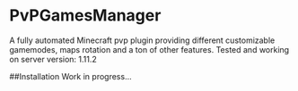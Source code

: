 # PvPGamesManager
A fully automated Minecraft pvp plugin providing different customizable gamemodes, maps rotation and a ton of other features. 
Tested and working on server version: 1.11.2

##Installation
Work in progress...

